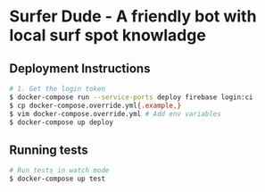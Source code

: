 # Surfer Dude - A friendly bot with local surf spot knowladge

## Deployment Instructions

```bash
# 1. Get the login token
$ docker-compose run --service-ports deploy firebase login:ci
$ cp docker-compose.override.yml{.example,}
$ vim docker-compose.override.yml # Add env variables
$ docker-compose up deploy
```

## Running tests

```bash
# Run tests in watch mode
$ docker-compose up test
```
